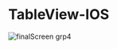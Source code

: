 # TableView-IOS

![finalScreen grp4](https://user-images.githubusercontent.com/47121200/212880935-2afdf93b-6cee-42aa-93c9-567fecb8fac1.png)
